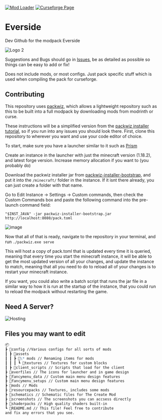 [![Mod Loader](https://img.shields.io/badge/Mod%20Loader-Fabric-blue?style=for-the-badge "Fabric")](https://fabricmc.net/use/installer/)
[![Curseforge Page](https://img.shields.io/badge/Curseforge-Page-orange?style=for-the-badge&logo=curseforge "Curseforge")](https://www.curseforge.com/minecraft/modpacks/everside)

# Everside

Dev Github for the modpack Everside

![Logo 2](https://github.com/yunus-cakir/Everside/assets/83448525/ad6cc211-f8f3-495a-a0b6-e0c273d06281)

Suggestions and Bugs should go in [Issues](https://www.curseforge.com/minecraft/modpacks/everside), be as detailed as possible so things can be easy to add or fix!

Does not include mods, or most configs.
Just pack specific stuff which is used when compiling the pack for curseforge.

## Contributing

This repository uses [packwiz](https://github.com/packwiz/packwiz), which allows a lightweight repository such as this to be built into a full modpack by downloading mods from modrinth or curse.

These instructions will be a simplified version from the [packwiz installer tutorial](https://packwiz.infra.link/tutorials/installing/packwiz-installer/), so if you run into any issues you should look there.
First, clone this repository to wherever you want and use your code editor of choice.

To start, make sure you have a launcher similar to it such as [Prism](https://prismlauncher.org/)

Create an instance in the launcher with just the minecraft version (1.18.2), and latest forge version. Increase memory allocation if you want to (you probably do)

Download the packwiz installer jar from [packwiz-installer-bootstrap](https://github.com/packwiz/packwiz-installer-bootstrap/releases), and put it into the `/minecraft/` folder in the instance. If it isnt there already, you can just create a folder with that name.

Go to Edit Instance -> Settings -> Custom commands, then check the Custom Commands box and paste the following command into the pre-launch command field:

```shell
"$INST_JAVA" -jar packwiz-installer-bootstrap.jar http://localhost:8080/pack.toml
```

![image](https://user-images.githubusercontent.com/55003876/228606395-9cbdf5ac-c095-4f71-a639-3765dc906ad5.png)

Now that all of that is ready, navigate to the repository in your terminal, and run `./packwiz.exe serve`

This will host a copy of pack.toml that is updated every time it is queried, meaning that every time you start the minecraft instance, it will be able to get the most updated version of all your changes, and update the instance to match, meaning that all you need to do to reload all of your changes is to restart your minecraft instance.

If you want, you could also write a batch script that runs the jar file in a similar way to how it is run at the startup of the instance, that you could run to reload the modpack without restarting the game.

## Need A Server?
![Hosting](https://github.com/yunus-cakir/Everside/assets/83448525/b82f35af-6fac-4d1c-8b9c-7182db037534)

## Files you may want to edit

```md
📦
┣ 📂config //Various configs for all sorts of mods
┃ ┣ 📂assets
┃ ┃ ┣ 📂\* mods // Renaming items for mods
┃ ┃ ┃ ┗ 📂textures // Textures for custom blocks
┃ ┣ 📂client_scripts // Scripts that load for the client
┣ 📂everfiles // The icons for launcher and in game design
┣ 📂fancymenu_data // Custom main menu design features
┣ 📂fancymenu_setups // Custom main menu design features
┣ 📂mods // Mods
┣ 📂resourcepacks // Textures, includes some mods
┣ 📂schematics // Schematic files for The Create Mod
┣ 📂screenshots // The screenshots you can accsess directly
┣ 📂shaderpacks // High quality shaders built-in
┗ 📜README.md // This file! Feel free to contribute
and fix any errors that you see.
```
